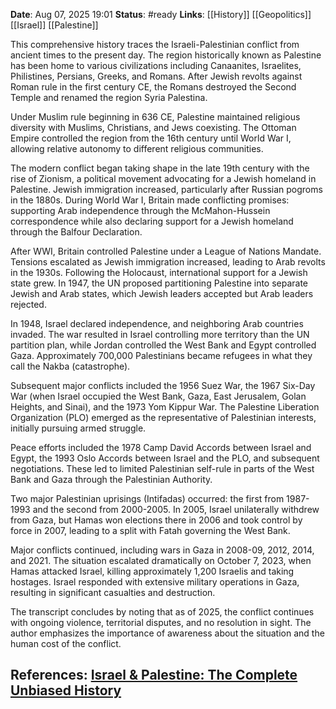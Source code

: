 **Date**: Aug 07, 2025 19:01
**Status**: #ready 
**Links**: [[History]] [[Geopolitics]] [[Israel]] [[Palestine]]

This comprehensive history traces the Israeli-Palestinian conflict from ancient times to the present day. The region historically known as Palestine has been home to various civilizations including Canaanites, Israelites, Philistines, Persians, Greeks, and Romans. After Jewish revolts against Roman rule in the first century CE, the Romans destroyed the Second Temple and renamed the region Syria Palestina.

Under Muslim rule beginning in 636 CE, Palestine maintained religious diversity with Muslims, Christians, and Jews coexisting. The Ottoman Empire controlled the region from the 16th century until World War I, allowing relative autonomy to different religious communities.

The modern conflict began taking shape in the late 19th century with the rise of Zionism, a political movement advocating for a Jewish homeland in Palestine. Jewish immigration increased, particularly after Russian pogroms in the 1880s. During World War I, Britain made conflicting promises: supporting Arab independence through the McMahon-Hussein correspondence while also declaring support for a Jewish homeland through the Balfour Declaration.

After WWI, Britain controlled Palestine under a League of Nations Mandate. Tensions escalated as Jewish immigration increased, leading to Arab revolts in the 1930s. Following the Holocaust, international support for a Jewish state grew. In 1947, the UN proposed partitioning Palestine into separate Jewish and Arab states, which Jewish leaders accepted but Arab leaders rejected.

In 1948, Israel declared independence, and neighboring Arab countries invaded. The war resulted in Israel controlling more territory than the UN partition plan, while Jordan controlled the West Bank and Egypt controlled Gaza. Approximately 700,000 Palestinians became refugees in what they call the Nakba (catastrophe).

Subsequent major conflicts included the 1956 Suez War, the 1967 Six-Day War (when Israel occupied the West Bank, Gaza, East Jerusalem, Golan Heights, and Sinai), and the 1973 Yom Kippur War. The Palestine Liberation Organization (PLO) emerged as the representative of Palestinian interests, initially pursuing armed struggle.

Peace efforts included the 1978 Camp David Accords between Israel and Egypt, the 1993 Oslo Accords between Israel and the PLO, and subsequent negotiations. These led to limited Palestinian self-rule in parts of the West Bank and Gaza through the Palestinian Authority.

Two major Palestinian uprisings (Intifadas) occurred: the first from 1987-1993 and the second from 2000-2005. In 2005, Israel unilaterally withdrew from Gaza, but Hamas won elections there in 2006 and took control by force in 2007, leading to a split with Fatah governing the West Bank.

Major conflicts continued, including wars in Gaza in 2008-09, 2012, 2014, and 2021. The situation escalated dramatically on October 7, 2023, when Hamas attacked Israel, killing approximately 1,200 Israelis and taking hostages. Israel responded with extensive military operations in Gaza, resulting in significant casualties and destruction.

The transcript concludes by noting that as of 2025, the conflict continues with ongoing violence, territorial disputes, and no resolution in sight. The author emphasizes the importance of awareness about the situation and the human cost of the conflict.

## References: [Israel & Palestine: The Complete Unbiased History](https://youtu.be/JPJmj2Y8jrY?si=dCXyUegt-mxZhry9)